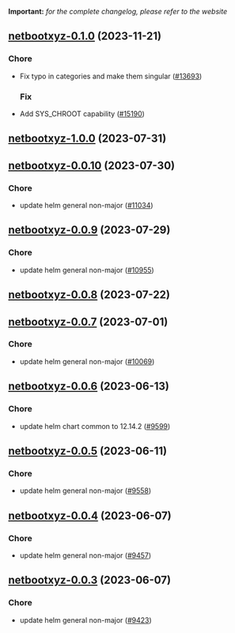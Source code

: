 **Important:**
*for the complete changelog, please refer to the website*











## [netbootxyz-0.1.0](https://github.com/truecharts/charts/compare/netbootxyz-1.0.0...netbootxyz-0.1.0) (2023-11-21)

### Chore

- Fix typo in categories and make them singular ([#13693](https://github.com/truecharts/charts/issues/13693))
  
  ### Fix

- Add SYS_CHROOT capability ([#15190](https://github.com/truecharts/charts/issues/15190))
  
  



## [netbootxyz-1.0.0](https://github.com/truecharts/charts/compare/netbootxyz-0.0.10...netbootxyz-1.0.0) (2023-07-31)




## [netbootxyz-0.0.10](https://github.com/truecharts/charts/compare/netbootxyz-0.0.9...netbootxyz-0.0.10) (2023-07-30)

### Chore

- update helm general non-major ([#11034](https://github.com/truecharts/charts/issues/11034))
  
  


## [netbootxyz-0.0.9](https://github.com/truecharts/charts/compare/netbootxyz-0.0.8...netbootxyz-0.0.9) (2023-07-29)

### Chore

- update helm general non-major ([#10955](https://github.com/truecharts/charts/issues/10955))
  
  


## [netbootxyz-0.0.8](https://github.com/truecharts/charts/compare/netbootxyz-0.0.7...netbootxyz-0.0.8) (2023-07-22)




## [netbootxyz-0.0.7](https://github.com/truecharts/charts/compare/netbootxyz-0.0.6...netbootxyz-0.0.7) (2023-07-01)

### Chore

- update helm general non-major ([#10069](https://github.com/truecharts/charts/issues/10069))
  
  


## [netbootxyz-0.0.6](https://github.com/truecharts/charts/compare/netbootxyz-0.0.5...netbootxyz-0.0.6) (2023-06-13)

### Chore

- update helm chart common to 12.14.2 ([#9599](https://github.com/truecharts/charts/issues/9599))
  
  


## [netbootxyz-0.0.5](https://github.com/truecharts/charts/compare/netbootxyz-0.0.4...netbootxyz-0.0.5) (2023-06-11)

### Chore

- update helm general non-major ([#9558](https://github.com/truecharts/charts/issues/9558))
  
  


## [netbootxyz-0.0.4](https://github.com/truecharts/charts/compare/netbootxyz-0.0.3...netbootxyz-0.0.4) (2023-06-07)

### Chore

- update helm general non-major ([#9457](https://github.com/truecharts/charts/issues/9457))
  
  


## [netbootxyz-0.0.3](https://github.com/truecharts/charts/compare/netbootxyz-0.0.2...netbootxyz-0.0.3) (2023-06-07)

### Chore

- update helm general non-major ([#9423](https://github.com/truecharts/charts/issues/9423))
  
  

